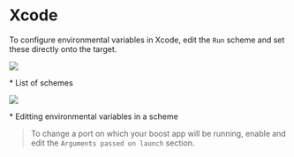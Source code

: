 # Xcode

To configure environmental variables in Xcode, edit the `Run` scheme and set these directly onto the target.

![](https://raw.githubusercontent.com/wiki/LiveUI/Boost/Images/xcode/select-scheme.png)

 \* List of schemes

![](https://raw.githubusercontent.com/wiki/LiveUI/Boost/Images/xcode/edit-scheme.png)

 \* Editting environmental variables in a scheme

> To change a port on which your boost app will be running, enable and edit the `Arguments passed on launch` section.



